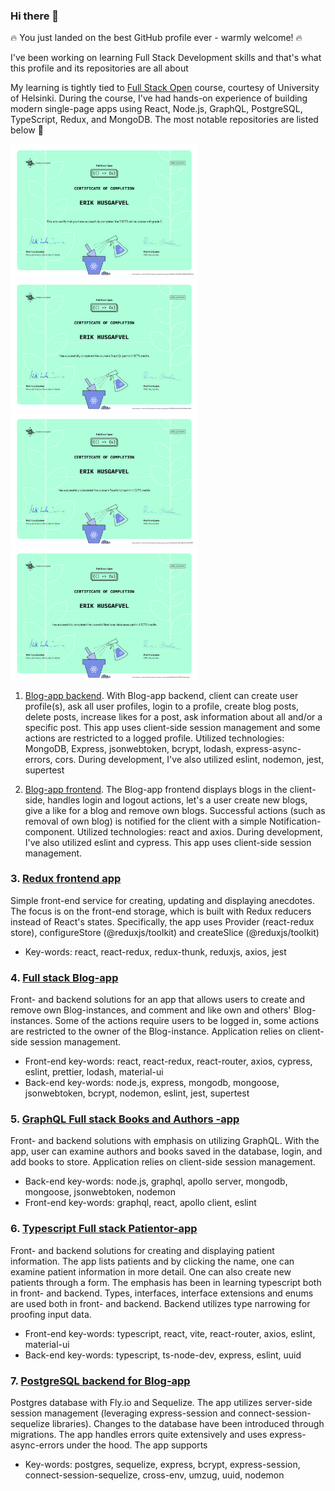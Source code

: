 ### Hi there 👋

🔥 You just landed on the best GitHub profile ever - warmly welcome! 🔥

I've been working on learning Full Stack Development skills and that's what this profile and its repositories are all about

My learning is tightly tied to [Full Stack Open](https://fullstackopen.com/en/about) course, courtesy of University of Helsinki. During the course, I've had hands-on experience of building modern single-page apps using React, Node.js, GraphQL, PostgreSQL, TypeScript, Redux, and MongoDB. The most notable repositories are listed below 🚀

<img src="https://github.com/ErikHusgafvel/HY-MOOC-Full-stack-development/blob/master/certificate-fullstack_0-7.png" alt="Basic course certificate" width="300"/> <img src="https://github.com/ErikHusgafvel/HY-MOOC-Full-stack-development/blob/master/certificate-graphql.png" alt="GraphQL certificate" width="300"/> <img src="https://github.com/ErikHusgafvel/HY-MOOC-Full-stack-development/blob/master/certificate-typescript.png" alt="Typescript certificate" width="300"/> <img src="https://github.com/ErikHusgafvel/HY-MOOC-Full-stack-development/blob/master/certificate-psql.png" alt="Postgres certificate" width="300"/>

1) [Blog-app backend](https://github.com/ErikHusgafvel/osa4_blogilista). With Blog-app backend, client can create user profile(s), ask all user profiles, login to a profile, create blog posts, delete posts, increase likes for a post, ask information about all and/or a specific post. This app uses client-side session management and some actions are restricted to a logged profile. Utilized technologies: MongoDB, Express, jsonwebtoken, bcrypt, lodash, express-async-errors, cors. During development, I've also utilized eslint, nodemon, jest, supertest

2) [Blog-app frontend](https://github.com/ErikHusgafvel/HY-MOOC-Full-stack-development/tree/master/osa5/bloglist-frontend). The Blog-app frontend displays blogs in the client-side, handles login and logout actions, let's a user create new blogs, give a like for a blog and remove own blogs. Successful actions (such as removal of own blog) is notified for the client with a simple Notification-component. Utilized technologies: react and axios. During development, I've also utilized eslint and cypress. This app uses client-side session management.

### 3. [Redux frontend app](https://github.com/ErikHusgafvel/HY-MOOC-Full-stack-development/tree/master/osa6/redux-anecdotes)
Simple front-end service for creating, updating and displaying anecdotes. The focus is on the front-end storage, which is built with Redux reducers instead of React's states. Specifically, the app uses Provider (react-redux store), configureStore (@reduxjs/toolkit) and createSlice (@reduxjs/toolkit)
- Key-words: react, react-redux, redux-thunk, reduxjs, axios, jest

### 4. [Full stack Blog-app](https://github.com/ErikHusgafvel/HY-MOOC-Full-stack-development/tree/master/osa7/blogapp)
Front- and backend solutions for an app that allows users to create and remove own Blog-instances, and comment and like own and others' Blog-instances. Some of the actions require users to be logged in, some actions are restricted to the owner of the Blog-instance. Application relies on client-side session management.
   - Front-end key-words: react, react-redux, react-router, axios, cypress, eslint, prettier, lodash, material-ui
   - Back-end key-words: node.js, express, mongodb, mongoose, jsonwebtoken, bcrypt, nodemon, eslint, jest, supertest

### 5. [GraphQL Full stack Books and Authors -app](https://github.com/ErikHusgafvel/HY-MOOC-Full-stack-development/tree/master/osa8/kirjat-ja-kirjailijat)
Front- and backend solutions with emphasis on utilizing GraphQL. With the app, user can examine authors and books saved in the database, login, and add books to store. Application relies on client-side session management.
   - Back-end key-words: node.js, graphql, apollo server, mongodb, mongoose, jsonwebtoken, nodemon
   - Front-end key-words: graphql, react, apollo client, eslint

### 6. [Typescript Full stack Patientor-app](https://github.com/ErikHusgafvel/HY-MOOC-Full-stack-development/tree/master/osa9/patientor)
   Front- and backend solutions for creating and displaying patient information. The app lists patients and by clicking the name, one can examine patient information in more detail. One can also create new patients through a form. The emphasis has been in learning typescript both in front- and backend. Types, interfaces, interface extensions and enums are used both in front- and backend. Backend utilizes type narrowing for proofing input data.
   - Front-end key-words: typescript, react, vite, react-router, axios, eslint, material-ui
   - Back-end key-words: typescript, ts-node-dev, express, eslint, uuid

### 7.  [PostgreSQL backend for Blog-app](https://github.com/ErikHusgafvel/osa13_blogisovelluksen_backend_psql)
   Postgres database with Fly.io and Sequelize. The app utilizes server-side session management (leveraging express-session and connect-session-sequelize libraries). Changes to the database have been introduced through migrations. The app handles errors quite extensively and uses express-async-errors under the hood. The app supports
   - Key-words: postgres, sequelize, express, bcrypt, express-session, connect-session-sequelize, cross-env, umzug, uuid, nodemon
<!--
**ErikHusgafvel/ErikHusgafvel** is a ✨ _special_ ✨ repository because its `README.md` (this file) appears on your GitHub profile.

Here are some ideas to get you started:

- 🔭 I’m currently working on ...
- 🌱 I’m currently learning ...
- 👯 I’m looking to collaborate on ...
- 🤔 I’m looking for help with ...
- 💬 Ask me about ...
- 📫 How to reach me: ...
- 😄 Pronouns: ...
- ⚡ Fun fact: ...
-->
